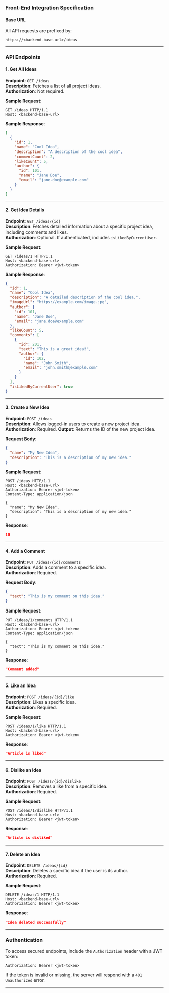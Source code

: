 ### Front-End Integration Specification

#### Base URL
All API requests are prefixed by:
```
https://<backend-base-url>/ideas
```

---

### API Endpoints

#### **1. Get All Ideas**
**Endpoint**: `GET /ideas`  
**Description**: Fetches a list of all project ideas.  
**Authorization**: Not required.

**Sample Request**:
```http
GET /ideas HTTP/1.1
Host: <backend-base-url>
```

**Sample Response**:
```json
[
  {
    "id": 1,
    "name": "Cool Idea",
    "description": "A description of the cool idea",
    "commentCount": 2,
    "likeCount": 5,
    "author": {
      "id": 101,
      "name": "Jane Doe",
      "email": "jane.doe@example.com"
    }
  }
]
```

---

#### **2. Get Idea Details**
**Endpoint**: `GET /ideas/{id}`  
**Description**: Fetches detailed information about a specific project idea, including comments and likes.  
**Authorization**: Optional. If authenticated, includes `isLikedByCurrentUser`.

**Sample Request**:
```http
GET /ideas/1 HTTP/1.1
Host: <backend-base-url>
Authorization: Bearer <jwt-token>
```

**Sample Response**:
```json
{
  "id": 1,
  "name": "Cool Idea",
  "description": "A detailed description of the cool idea.",
  "imageUrl": "https://example.com/image.jpg",
  "author": {
    "id": 101,
    "name": "Jane Doe",
    "email": "jane.doe@example.com"
  },
  "likeCount": 5,
  "comments": [
    {
      "id": 201,
      "text": "This is a great idea!",
      "author": {
        "id": 102,
        "name": "John Smith",
        "email": "john.smith@example.com"
      }
    }
  ],
  "isLikedByCurrentUser": true
}
```

---

#### **3. Create a New Idea**
**Endpoint**: `POST /ideas`  
**Description**: Allows logged-in users to create a new project idea.  
**Authorization**: Required.
**Output**: Returns the ID of the new project idea.  

**Request Body**:
```json
{
  "name": "My New Idea",
  "description": "This is a description of my new idea."
}
```

**Sample Request**:
```http
POST /ideas HTTP/1.1
Host: <backend-base-url>
Authorization: Bearer <jwt-token>
Content-Type: application/json

{
  "name": "My New Idea",
  "description": "This is a description of my new idea."
}
```

**Response**:
```json
10
```

---

#### **4. Add a Comment**
**Endpoint**: `PUT /ideas/{id}/comments`  
**Description**: Adds a comment to a specific idea.  
**Authorization**: Required.

**Request Body**:
```json
{
  "text": "This is my comment on this idea."
}
```

**Sample Request**:
```http
PUT /ideas/1/comments HTTP/1.1
Host: <backend-base-url>
Authorization: Bearer <jwt-token>
Content-Type: application/json

{
  "text": "This is my comment on this idea."
}
```

**Response**:
```json
"Comment added"
```

---

#### **5. Like an Idea**
**Endpoint**: `POST /ideas/{id}/like`  
**Description**: Likes a specific idea.  
**Authorization**: Required.

**Sample Request**:
```http
POST /ideas/1/like HTTP/1.1
Host: <backend-base-url>
Authorization: Bearer <jwt-token>
```

**Response**:
```json
"Article is liked"
```

---

#### **6. Dislike an Idea**
**Endpoint**: `POST /ideas/{id}/dislike`  
**Description**: Removes a like from a specific idea.  
**Authorization**: Required.

**Sample Request**:
```http
POST /ideas/1/dislike HTTP/1.1
Host: <backend-base-url>
Authorization: Bearer <jwt-token>
```

**Response**:
```json
"Article is disliked"
```

---

#### **7. Delete an Idea**
**Endpoint**: `DELETE /ideas/{id}`  
**Description**: Deletes a specific idea if the user is its author.  
**Authorization**: Required.

**Sample Request**:
```http
DELETE /ideas/1 HTTP/1.1
Host: <backend-base-url>
Authorization: Bearer <jwt-token>
```

**Response**:
```json
"Idea deleted successfully"
```

---

### Authentication
To access secured endpoints, include the `Authorization` header with a JWT token:

```http
Authorization: Bearer <jwt-token>
```

If the token is invalid or missing, the server will respond with a `401 Unauthorized` error.

---
